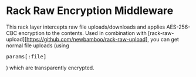 # Rack Raw Encryption Middleware

This rack layer intercepts raw file uploads/downloads and applies
AES-256-CBC encryption to the contents. Used in combination with
[rack-raw-upload][https://github.com/newbamboo/rack-raw-upload],
you can get normal file uploads (using <pre>params[:file]</pre>)
which are transparently encrypted.
